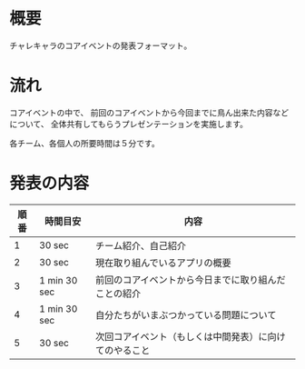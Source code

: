 # 概要

チャレキャラのコアイベントの発表フォーマット。

# 流れ

コアイベントの中で、
前回のコアイベントから今回までに鳥ん出来た内容などについて、
全体共有してもらうプレゼンテーションを実施します。

各チーム、各個人の所要時間は５分です。

# 発表の内容

| 順番 | 時間目安 | 内容 |
| --- | --- | --- |
| 1 | 30 sec | チーム紹介、自己紹介 |
| 2 | 30 sec | 現在取り組んでいるアプリの概要 |
| 3 | 1 min 30 sec | 前回のコアイベントから今日までに取り組んだことの紹介 |
| 4 | 1 min 30 sec | 自分たちがいまぶつかっている問題について |
| 5 | 30 sec | 次回コアイベント（もしくは中間発表）に向けてのやること |

